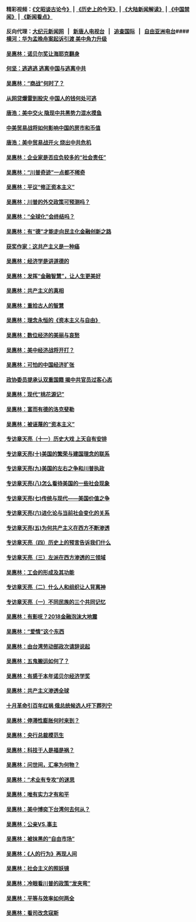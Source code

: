 #### 精彩视频：[《文昭谈古论今》](http://95.179.137.68/wenzhao) | [《历史上的今天》](http://95.179.137.68/today-in-history) | [《大陆新闻解读》](http://95.179.137.68/ntdtv-comedy) | [《中国禁闻》](http://95.179.137.68/ntdtv-news) | [《新闻看点》](http://95.179.137.68/news-insight) 

 #### 反向代理：[大纪元新闻网](http://95.179.137.68:10080/) &nbsp;&nbsp;|&nbsp;&nbsp; [新唐人电视台](http://95.179.137.68:8000/) &nbsp;&nbsp;|&nbsp;&nbsp; [追查国际](http://95.179.137.68:10010/) &nbsp;&nbsp;|&nbsp;&nbsp; [自由亚洲电台](http://95.179.137.68:9800/)#### [横河：华为孟晚舟案起诉引渡 美中角力升级](../pages/nsc423/n11027230.md?t=02161321) 

#### [吴惠林：诺贝尔奖让海耶克翻身](../pages/nsc423/n10890049.md?t=02161321) 

#### [何坚：逃逃逃 逃离中国与逃离中共](../pages/nsc423/n10592891.md?t=02161321) 

#### [吴惠林：“商战”何时了？](../pages/nsc423/n10573558.md?t=02161321) 

#### [从网贷爆雷到股灾 中国人的钱何处可逃](../pages/nsc423/n10572800.md?t=02161321) 

#### [唐浩：美中交火 隐现中共黑势力混水摸鱼](../pages/nsc423/n10544040.md?t=02161321) 

#### [中美贸易战将如何影响中国的房市和币值](../pages/nsc423/n10543697.md?t=02161321) 

#### [唐浩：美中贸易战开火 烧出中共危机](../pages/nsc423/n10540126.md?t=02161321) 

#### [吴惠林：企业家是否应负较多的“社会责任”](../pages/nsc423/n10535022.md?t=02161321) 

#### [吴惠林：“川普奇迹”一点都不稀奇](../pages/nsc423/n10512808.md?t=02161321) 

#### [吴惠林：平议“修正资本主义”](../pages/nsc423/n10495724.md?t=02161321) 

#### [吴惠林：川普的外交政策可预测吗？](../pages/nsc423/n10462387.md?t=02161321) 

#### [吴惠林：“全球化”会终结吗？](../pages/nsc423/n10452838.md?t=02161321) 

#### [吴惠林：有“德”才能走向民主化金融创新之路](../pages/nsc423/n10432292.md?t=02161321) 

#### [获奖作家：这共产主义是一种癌](../pages/nsc423/n10431541.md?t=02161321) 

#### [吴惠林：经济学是讲道德的](../pages/nsc423/n10398014.md?t=02161321) 

#### [吴惠林：发挥“金融智慧”，让人生更美好](../pages/nsc423/n10375019.md?t=02161321) 

#### [吴惠林：共产主义的真相](../pages/nsc423/n10351394.md?t=02161321) 

#### [吴惠林：重拾古人的智慧](../pages/nsc423/n10337691.md?t=02161321) 

#### [吴惠林：理念永恒的《资本主义与自由》](../pages/nsc423/n10316274.md?t=02161321) 

#### [吴惠林：数位经济的美丽与哀愁](../pages/nsc423/n10292946.md?t=02161321) 

#### [吴惠林：美中经济战将开打？](../pages/nsc423/n10258825.md?t=02161321) 

#### [吴惠林：可怕的中国经济扩张](../pages/nsc423/n10219147.md?t=02161321) 

#### [政协委员提承认双重国籍 揭中共官员过客心态](../pages/nsc423/n10208809.md?t=02161321) 

#### [吴惠林：现代“桃花源记”](../pages/nsc423/n10185234.md?t=02161321) 

#### [吴惠林：富而有德的洛克斐勒](../pages/nsc423/n10142264.md?t=02161321) 

#### [吴惠林：被诬蔑的“资本主义”](../pages/nsc423/n10124816.md?t=02161321) 

#### [专访章天亮（十一）历史大戏 上天自有安排](../pages/nsc423/n10094905.md?t=02161321) 

#### [专访章天亮(十)美国的繁荣与建国理念的联系](../pages/nsc423/n10094899.md?t=02161321) 

#### [专访章天亮(九)美国的左右之争和川普执政](../pages/nsc423/n10094889.md?t=02161321) 

#### [专访章天亮(八)怎么看待美国的一些社会现象](../pages/nsc423/n10094857.md?t=02161321) 

#### [专访章天亮(七)传统与现代——美国价值之争](../pages/nsc423/n10093140.md?t=02161321) 

#### [专访章天亮(六)进化论与当前社会变化的关系](../pages/nsc423/n10092036.md?t=02161321) 

#### [专访章天亮(五)为何共产主义在西方不断渗透](../pages/nsc423/n10083620.md?t=02161321) 

#### [专访章天亮（四）历史上的预言告诉我们什么](../pages/nsc423/n10083606.md?t=02161321) 

#### [专访章天亮（三）左派在西方渗透的三领域](../pages/nsc423/n10081115.md?t=02161321) 

#### [吴惠林：工会的形成及其功能](../pages/nsc423/n10080633.md?t=02161321) 

#### [专访章天亮（二）什么人和组织让人背离神](../pages/nsc423/n10076637.md?t=02161321) 

#### [专访章天亮（一）不同民族的三个共同记忆](../pages/nsc423/n10074188.md?t=02161321) 

#### [吴惠林：有影呒？2018金融泡沫大地震](../pages/nsc423/n10040534.md?t=02161321) 

#### [吴惠林：“爱情”这个东西](../pages/nsc423/n10019423.md?t=02161321) 

#### [吴惠林：由台湾劳动部政次请辞说起](../pages/nsc423/n9979679.md?t=02161321) 

#### [吴惠林：五鬼搬运如何了？](../pages/nsc423/n9925338.md?t=02161321) 

#### [吴惠林：有感于本年诺贝尔经济学奖](../pages/nsc423/n9871883.md?t=02161321) 

#### [吴惠林：共产主义渗透全球](../pages/nsc423/n9812748.md?t=02161321) 

#### [十月革命引百年红祸 俄总统候选人吁下葬列宁](../pages/nsc423/n9810182.md?t=02161321) 

#### [吴惠林：停滞性膨胀何时来到？](../pages/nsc423/n9764136.md?t=02161321) 

#### [吴惠林：央行总裁模范生](../pages/nsc423/n9728134.md?t=02161321) 

#### [吴惠林：科技于人是福是祸？](../pages/nsc423/n9672982.md?t=02161321) 

#### [吴惠林：问世间，汇率为何物？](../pages/nsc423/n9621788.md?t=02161321) 

#### [吴惠林：“术业有专攻”的迷思](../pages/nsc423/n9580363.md?t=02161321) 

#### [吴惠林：唯有实力才有和平](../pages/nsc423/n9529599.md?t=02161321) 

#### [吴惠林：美中博奕下台湾何去何从？](../pages/nsc423/n9483598.md?t=02161321) 

#### [吴惠林：公亲VS.事主](../pages/nsc423/n9425637.md?t=02161321) 

#### [吴惠林：被抹黑的“自由市场”](../pages/nsc423/n9351545.md?t=02161321) 

#### [吴惠林：《人的行为》再现人间](../pages/nsc423/n9296339.md?t=02161321) 

#### [吴惠林：社会主义的照妖镜](../pages/nsc423/n9243460.md?t=02161321) 

#### [吴惠林：冷眼看川普的政策“发夹弯”](../pages/nsc423/n9120684.md?t=02161321) 

#### [吴惠林：平等与效率如何两全](../pages/nsc423/n9075430.md?t=02161321) 

#### [吴惠林：看司改念寇斯](../pages/nsc423/n9024915.md?t=02161321) 

